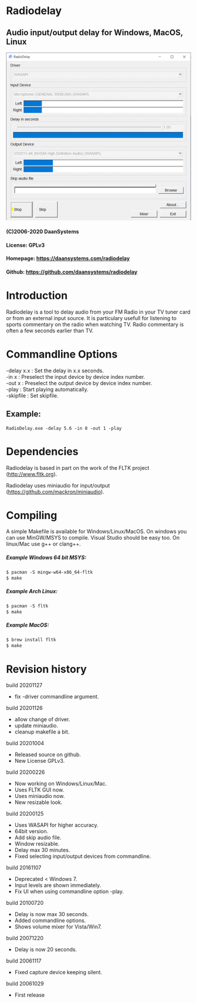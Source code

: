 # Radiodelay
## Audio input/output delay for Windows, MacOS, Linux

![Screenshot](radiodelay.gif)

#### (C)2006-2020 DaanSystems		
#### License: GPLv3
#### Homepage: https://daansystems.com/radiodelay
#### Github: https://github.com/daansystems/radiodelay

# Introduction
Radiodelay is a tool to delay audio from your
FM Radio in your TV tuner card or from an external input source.
It is particulary usefull for listening to sports commentary
on the radio when watching TV. Radio commentary is often a few
seconds earlier than TV.

# Commandline Options
-delay x.x : Set the delay in x.x seconds.  
-in x : Preselect the input device by device index number.  
-out x : Preselect the output device by device index number.  
-play : Start playing automatically.  
-skipfile : Set skipfile.

## Example:
```
RadioDelay.exe -delay 5.6 -in 0 -out 1 -play
```

# Dependencies
Radiodelay is based in part on the work of the 
FLTK project (http://www.fltk.org).

Radiodelay uses miniaudio for input/output (https://github.com/mackron/miniaudio).

# Compiling

A simple Makefile is available for Windows/Linux/MacOS. On windows you can use MinGW/MSYS to compile. Visual Studio should be easy too.
On linux/Mac use g++ or clang++.

##### Example Windows 64 bit MSYS:
```
$ pacman -S mingw-w64-x86_64-fltk  
$ make
```
##### Example Arch Linux:
```
$ pacman -S fltk  
$ make
```
##### Example MacOS:
```
$ brew install fltk  
$ make
```
# Revision history
build 20201127

+ fix -driver commandline argument.

build 20201126

+ allow change of driver.
+ update miniaudio.
+ cleanup makefile a bit.

build 20201004

+ Released source on github.
+ New License GPLv3.

build 20200226

+ Now working on Windows/Linux/Mac.
+ Uses FLTK GUI now.
+ Uses miniaudio now.
+ New resizable look.

build 20200125

+ Uses WASAPI for higher accuracy.
+ 64bit version.
+ Add skip audio file.
+ Window resizable.
+ Delay max 30 minutes.
+ Fixed selecting input/output devices from commandline.

build 20161107

+ Deprecated < Windows 7.
+ Input levels are shown immediately.
+ Fix UI when using commandline option -play.

build 20100720

+ Delay is now max 30 seconds.
+ Added commandline options.
+ Shows volume mixer for Vista/Win7.

build 20071220

+ Delay is now 20 seconds.

build 20061117

+ Fixed capture device keeping silent.

build 20061029

+ First release